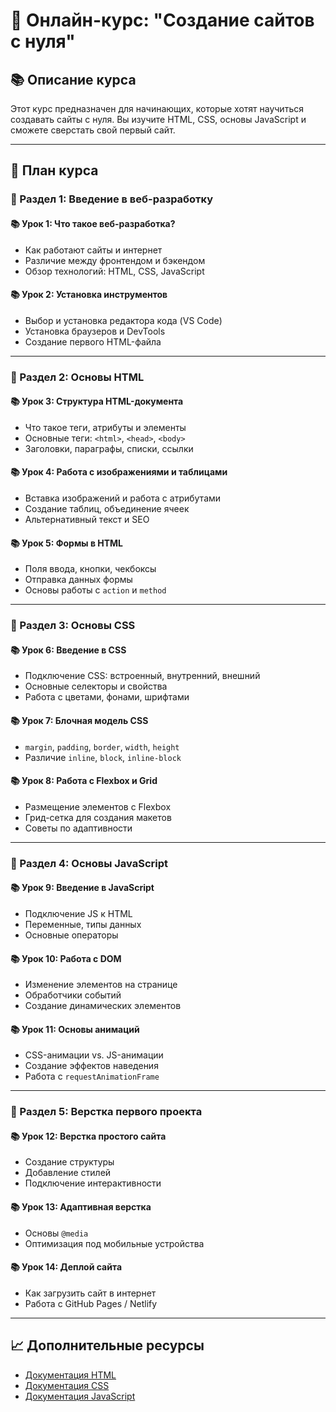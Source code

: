 # 🌟 Онлайн-курс: "Создание сайтов с нуля"

## 📚 Описание курса
Этот курс предназначен для начинающих, которые хотят научиться создавать сайты с нуля. Вы изучите HTML, CSS, основы JavaScript и сможете сверстать свой первый сайт.

---

## 📝 **План курса**

### **🔹 Раздел 1: Введение в веб-разработку**
#### 📚 Урок 1: Что такое веб-разработка?
- Как работают сайты и интернет
- Различие между фронтендом и бэкендом
- Обзор технологий: HTML, CSS, JavaScript

#### 📚 Урок 2: Установка инструментов
- Выбор и установка редактора кода (VS Code)
- Установка браузеров и DevTools
- Создание первого HTML-файла

---

### **🔹 Раздел 2: Основы HTML**
#### 📚 Урок 3: Структура HTML-документа
- Что такое теги, атрибуты и элементы
- Основные теги: `<html>`, `<head>`, `<body>`
- Заголовки, параграфы, списки, ссылки

#### 📚 Урок 4: Работа с изображениями и таблицами
- Вставка изображений и работа с атрибутами
- Создание таблиц, объединение ячеек
- Альтернативный текст и SEO

#### 📚 Урок 5: Формы в HTML
- Поля ввода, кнопки, чекбоксы
- Отправка данных формы
- Основы работы с `action` и `method`

---

### **🔹 Раздел 3: Основы CSS**
#### 📚 Урок 6: Введение в CSS
- Подключение CSS: встроенный, внутренний, внешний
- Основные селекторы и свойства
- Работа с цветами, фонами, шрифтами

#### 📚 Урок 7: Блочная модель CSS
- `margin`, `padding`, `border`, `width`, `height`
- Различие `inline`, `block`, `inline-block`

#### 📚 Урок 8: Работа с Flexbox и Grid
- Размещение элементов с Flexbox
- Грид-сетка для создания макетов
- Советы по адаптивности

---

### **🔹 Раздел 4: Основы JavaScript**
#### 📚 Урок 9: Введение в JavaScript
- Подключение JS к HTML
- Переменные, типы данных
- Основные операторы

#### 📚 Урок 10: Работа с DOM
- Изменение элементов на странице
- Обработчики событий
- Создание динамических элементов

#### 📚 Урок 11: Основы анимаций
- CSS-анимации vs. JS-анимации
- Создание эффектов наведения
- Работа с `requestAnimationFrame`

---

### **🔹 Раздел 5: Верстка первого проекта**
#### 📚 Урок 12: Верстка простого сайта
- Создание структуры
- Добавление стилей
- Подключение интерактивности

#### 📚 Урок 13: Адаптивная верстка
- Основы `@media`
- Оптимизация под мобильные устройства

#### 📚 Урок 14: Деплой сайта
- Как загрузить сайт в интернет
- Работа с GitHub Pages / Netlify

---

## 📈 Дополнительные ресурсы
- [Документация HTML](https://developer.mozilla.org/ru/docs/Web/HTML)
- [Документация CSS](https://developer.mozilla.org/ru/docs/Web/CSS)
- [Документация JavaScript](https://developer.mozilla.org/ru/docs/Web/JavaScript)

